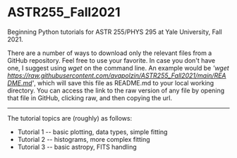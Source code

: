 # ASTR255_Fall2021
Beginning Python tutorials for ASTR 255/PHYS 295 at Yale University, Fall 2021.


There are a number of ways to download only the relevant files from a GitHub repository. Feel free to use your favorite. In case you don't have one, I suggest using _wget_ on the command line. An example would be _'wget https://raw.githubusercontent.com/avapolzin/ASTR255_Fall2021/main/README.md'_, which will save this file as README.md to your local working directory. You can access the link to the raw version of any file by opening that file in GitHub, clicking raw, and then copying the url.

***


The tutorial topics are (roughly) as follows:
* Tutorial 1 -- basic plotting, data types, simple fitting
* Tutorial 2 -- histograms, more complex fitting
* Tutorial 3 -- basic astropy, FITS handling
